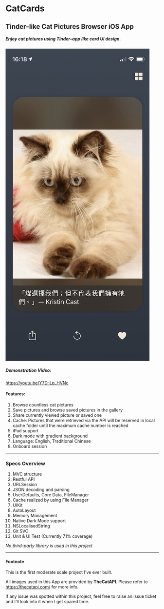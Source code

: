 # CatCards 
## Tinder–like Cat Pictures Browser iOS App
##### Enjoy cat pictures using Tinder–app like card UI design.

![Screenshot](./Docs/Screenshots/dark_mode.jpeg)

##### Demonstration Video:
https://youtu.be/Y7D-Lp_HVNc

#### Features:
1. Browse countless cat pictures
2. Save pictures and browse saved pictures in the gallery
3. Share currently viewed picture or saved one
4. Cache: Pictures that were retrieved via the API will be reserved in local cache folder until the maximum cache number is reached
5. iPad support
6. Dark mode with gradient background
7. Language: English, Traditional Chinese
8. Onboard session

---
### Specs Overview

1. MVC structure
2. Restful API
3. URLSession
4. JSON decoding and parsing
5. UserDefaults, Core Data, FileManager
6. Cache realized by using File Manager
7. UIKit
8. AutoLayout
9. Memory Management
10. Native Dark Mode support
11. NSLocalisedString
12. Git SVC
13. Unit & UI Test (Currently 71% coverage)

_No third–party library is used in this project_

---
#### Footnote  
This is the first moderate scale project I've ever built.

All images used in this App are provided by **TheCatAPI**.
Please refer to https://thecatapi.com/ for more info.

If any issue was spotted within this project, feel free to raise an issue ticket and I'll look into it when I get spared time.
